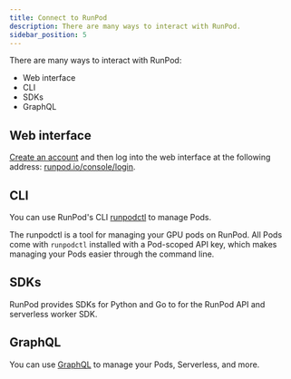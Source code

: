 ```yaml
---
title: Connect to RunPod
description: There are many ways to interact with RunPod.
sidebar_position: 5
---
```


There are many ways to interact with RunPod:

- Web interface
- CLI
- SDKs
- GraphQL

## Web interface

[Create an account](/get-started/connect-to-runpod) and then log into the web interface at the following address: [runpod.io/console/login](https://www.runpod.io/console/login).

## CLI

You can use RunPod's CLI [runpodctl](https://github.com/runpod/runpodctl) to manage Pods.

The runpodctl is a tool for managing your GPU pods on RunPod.
All Pods come with `runpodctl` installed with a Pod-scoped API key, which makes managing your Pods easier through the command line.

## SDKs

RunPod provides SDKs for Python and Go to for the RunPod API and serverless worker SDK.

## GraphQL

You can use [GraphQL](/graphql/manage-pods) to manage your Pods, Serverless, and more.